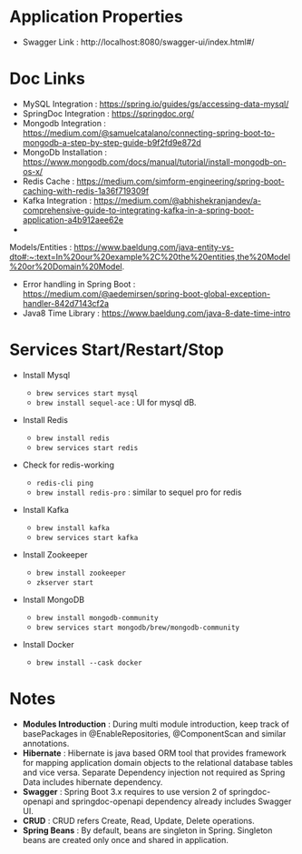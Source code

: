 # Application Properties

- Swagger Link : http://localhost:8080/swagger-ui/index.html#/

# Doc Links

- MySQL Integration : https://spring.io/guides/gs/accessing-data-mysql/
- SpringDoc Integration : https://springdoc.org/
- Mongodb
  Integration : https://medium.com/@samuelcatalano/connecting-spring-boot-to-mongodb-a-step-by-step-guide-b9f2fd9e872d
- MongoDb Installation : https://www.mongodb.com/docs/manual/tutorial/install-mongodb-on-os-x/
- Redis Cache : https://medium.com/simform-engineering/spring-boot-caching-with-redis-1a36f719309f
- Kafka
  Integration : https://medium.com/@abhishekranjandev/a-comprehensive-guide-to-integrating-kafka-in-a-spring-boot-application-a4b912aee62e
-

Models/Entities : https://www.baeldung.com/java-entity-vs-dto#:~:text=In%20our%20example%2C%20the%20entities,the%20Model%20or%20Domain%20Model.

- Error handling in Spring
  Boot : https://medium.com/@aedemirsen/spring-boot-global-exception-handler-842d7143cf2a
- Java8 Time Library : https://www.baeldung.com/java-8-date-time-intro

# Services Start/Restart/Stop

- Install Mysql 
  - `brew services start mysql`
  - `brew install sequel-ace` : UI for mysql dB.

- Install Redis
  - `brew install redis`
  - `brew services start redis`

- Check for redis-working
  - `redis-cli ping`
  - `brew install redis-pro` : similar to sequel pro for redis

- Install Kafka
  - `brew install kafka`
  - `brew services start kafka`

- Install Zookeeper
  - `brew install zookeeper`
  - `zkserver start`

- Install MongoDB
  - `brew install mongodb-community`
  - `brew services start mongodb/brew/mongodb-community`

- Install Docker
  - `brew install --cask docker`

# Notes

- **Modules Introduction** : During multi module introduction, keep track of basePackages in @EnableRepositories, @ComponentScan and similar annotations.
- **Hibernate** : Hibernate is java based ORM tool that provides framework for mapping application domain objects to
  the relational database tables and vice versa. Separate Dependency injection not required as
  Spring Data includes hibernate dependency.
- **Swagger** : Spring Boot 3.x requires to use version 2 of springdoc-openapi and springdoc-openapi dependency
  already includes Swagger UI.
- **CRUD** : CRUD refers Create, Read, Update, Delete operations.
- **Spring Beans** : By default, beans are singleton in Spring. Singleton beans are created only once and shared in
  application.
